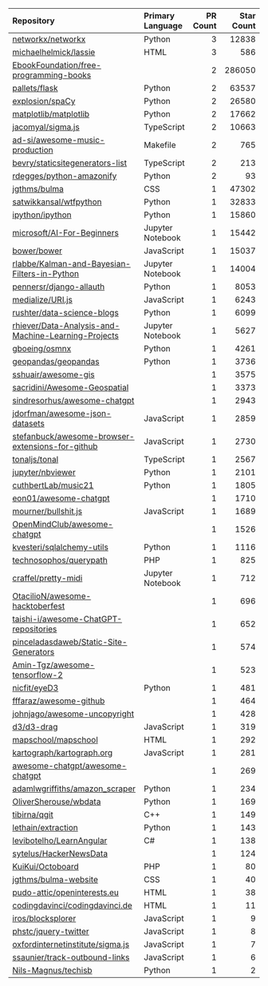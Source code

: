| Repository | Primary Language | PR Count | Star Count |
| :-- | :-- | --: | --: |
| [networkx/networkx](https://github.com/networkx/networkx) | Python | 3 | 12838 |
| [michaelhelmick/lassie](https://github.com/michaelhelmick/lassie) | HTML | 3 | 586 |
| [EbookFoundation/free-programming-books](https://github.com/EbookFoundation/free-programming-books) |  | 2 | 286050 |
| [pallets/flask](https://github.com/pallets/flask) | Python | 2 | 63537 |
| [explosion/spaCy](https://github.com/explosion/spaCy) | Python | 2 | 26580 |
| [matplotlib/matplotlib](https://github.com/matplotlib/matplotlib) | Python | 2 | 17662 |
| [jacomyal/sigma.js](https://github.com/jacomyal/sigma.js) | TypeScript | 2 | 10663 |
| [ad-si/awesome-music-production](https://github.com/ad-si/awesome-music-production) | Makefile | 2 | 765 |
| [bevry/staticsitegenerators-list](https://github.com/bevry/staticsitegenerators-list) | TypeScript | 2 | 213 |
| [rdegges/python-amazonify](https://github.com/rdegges/python-amazonify) | Python | 2 | 93 |
| [jgthms/bulma](https://github.com/jgthms/bulma) | CSS | 1 | 47302 |
| [satwikkansal/wtfpython](https://github.com/satwikkansal/wtfpython) | Python | 1 | 32833 |
| [ipython/ipython](https://github.com/ipython/ipython) | Python | 1 | 15860 |
| [microsoft/AI-For-Beginners](https://github.com/microsoft/AI-For-Beginners) | Jupyter Notebook | 1 | 15442 |
| [bower/bower](https://github.com/bower/bower) | JavaScript | 1 | 15037 |
| [rlabbe/Kalman-and-Bayesian-Filters-in-Python](https://github.com/rlabbe/Kalman-and-Bayesian-Filters-in-Python) | Jupyter Notebook | 1 | 14004 |
| [pennersr/django-allauth](https://github.com/pennersr/django-allauth) | Python | 1 | 8053 |
| [medialize/URI.js](https://github.com/medialize/URI.js) | JavaScript | 1 | 6243 |
| [rushter/data-science-blogs](https://github.com/rushter/data-science-blogs) | Python | 1 | 6099 |
| [rhiever/Data-Analysis-and-Machine-Learning-Projects](https://github.com/rhiever/Data-Analysis-and-Machine-Learning-Projects) | Jupyter Notebook | 1 | 5627 |
| [gboeing/osmnx](https://github.com/gboeing/osmnx) | Python | 1 | 4261 |
| [geopandas/geopandas](https://github.com/geopandas/geopandas) | Python | 1 | 3736 |
| [sshuair/awesome-gis](https://github.com/sshuair/awesome-gis) |  | 1 | 3575 |
| [sacridini/Awesome-Geospatial](https://github.com/sacridini/Awesome-Geospatial) |  | 1 | 3373 |
| [sindresorhus/awesome-chatgpt](https://github.com/sindresorhus/awesome-chatgpt) |  | 1 | 2943 |
| [jdorfman/awesome-json-datasets](https://github.com/jdorfman/awesome-json-datasets) | JavaScript | 1 | 2859 |
| [stefanbuck/awesome-browser-extensions-for-github](https://github.com/stefanbuck/awesome-browser-extensions-for-github) | JavaScript | 1 | 2730 |
| [tonaljs/tonal](https://github.com/tonaljs/tonal) | TypeScript | 1 | 2567 |
| [jupyter/nbviewer](https://github.com/jupyter/nbviewer) | Python | 1 | 2101 |
| [cuthbertLab/music21](https://github.com/cuthbertLab/music21) | Python | 1 | 1805 |
| [eon01/awesome-chatgpt](https://github.com/eon01/awesome-chatgpt) |  | 1 | 1710 |
| [mourner/bullshit.js](https://github.com/mourner/bullshit.js) | JavaScript | 1 | 1689 |
| [OpenMindClub/awesome-chatgpt](https://github.com/OpenMindClub/awesome-chatgpt) |  | 1 | 1526 |
| [kvesteri/sqlalchemy-utils](https://github.com/kvesteri/sqlalchemy-utils) | Python | 1 | 1116 |
| [technosophos/querypath](https://github.com/technosophos/querypath) | PHP | 1 | 825 |
| [craffel/pretty-midi](https://github.com/craffel/pretty-midi) | Jupyter Notebook | 1 | 712 |
| [OtacilioN/awesome-hacktoberfest](https://github.com/OtacilioN/awesome-hacktoberfest) |  | 1 | 696 |
| [taishi-i/awesome-ChatGPT-repositories](https://github.com/taishi-i/awesome-ChatGPT-repositories) |  | 1 | 652 |
| [pinceladasdaweb/Static-Site-Generators](https://github.com/pinceladasdaweb/Static-Site-Generators) |  | 1 | 574 |
| [Amin-Tgz/awesome-tensorflow-2](https://github.com/Amin-Tgz/awesome-tensorflow-2) |  | 1 | 523 |
| [nicfit/eyeD3](https://github.com/nicfit/eyeD3) | Python | 1 | 481 |
| [fffaraz/awesome-github](https://github.com/fffaraz/awesome-github) |  | 1 | 464 |
| [johnjago/awesome-uncopyright](https://github.com/johnjago/awesome-uncopyright) |  | 1 | 428 |
| [d3/d3-drag](https://github.com/d3/d3-drag) | JavaScript | 1 | 319 |
| [mapschool/mapschool](https://github.com/mapschool/mapschool) | HTML | 1 | 292 |
| [kartograph/kartograph.org](https://github.com/kartograph/kartograph.org) | JavaScript | 1 | 281 |
| [awesome-chatgpt/awesome-chatgpt](https://github.com/awesome-chatgpt/awesome-chatgpt) |  | 1 | 269 |
| [adamlwgriffiths/amazon_scraper](https://github.com/adamlwgriffiths/amazon_scraper) | Python | 1 | 234 |
| [OliverSherouse/wbdata](https://github.com/OliverSherouse/wbdata) | Python | 1 | 169 |
| [tibirna/qgit](https://github.com/tibirna/qgit) | C++ | 1 | 149 |
| [lethain/extraction](https://github.com/lethain/extraction) | Python | 1 | 143 |
| [levibotelho/LearnAngular](https://github.com/levibotelho/LearnAngular) | C# | 1 | 138 |
| [sytelus/HackerNewsData](https://github.com/sytelus/HackerNewsData) |  | 1 | 124 |
| [KuiKui/Octoboard](https://github.com/KuiKui/Octoboard) | PHP | 1 | 80 |
| [jgthms/bulma-website](https://github.com/jgthms/bulma-website) | CSS | 1 | 40 |
| [pudo-attic/openinterests.eu](https://github.com/pudo-attic/openinterests.eu) | HTML | 1 | 38 |
| [codingdavinci/codingdavinci.de](https://github.com/codingdavinci/codingdavinci.de) | HTML | 1 | 11 |
| [iros/blocksplorer](https://github.com/iros/blocksplorer) | JavaScript | 1 | 9 |
| [phstc/jquery-twitter](https://github.com/phstc/jquery-twitter) | JavaScript | 1 | 8 |
| [oxfordinternetinstitute/sigma.js](https://github.com/oxfordinternetinstitute/sigma.js) | JavaScript | 1 | 7 |
| [ssaunier/track-outbound-links](https://github.com/ssaunier/track-outbound-links) | JavaScript | 1 | 6 |
| [Nils-Magnus/techisb](https://github.com/Nils-Magnus/techisb) | Python | 1 | 2 |

